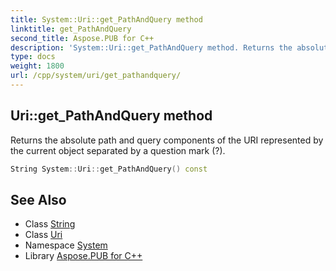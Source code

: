 ```yaml
---
title: System::Uri::get_PathAndQuery method
linktitle: get_PathAndQuery
second_title: Aspose.PUB for C++
description: 'System::Uri::get_PathAndQuery method. Returns the absolute path and query components of the URI represented by the current object separated by a question mark (?) in C++.'
type: docs
weight: 1800
url: /cpp/system/uri/get_pathandquery/
---
```

## Uri::get_PathAndQuery method


Returns the absolute path and query components of the URI represented by the current object separated by a question mark (?).

```cpp
String System::Uri::get_PathAndQuery() const
```

## See Also

* Class [String](../../string/)
* Class [Uri](../)
* Namespace [System](../../)
* Library [Aspose.PUB for C++](../../../)
